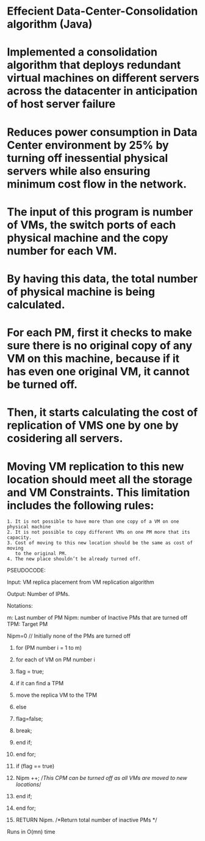 # Effecient Data-Center-Consolidation algorithm (Java)
	
  # Implemented a consolidation algorithm that deploys redundant virtual machines on different servers across the datacenter in anticipation of host server failure
  # Reduces power consumption in Data Center environment by 25% by turning off inessential physical servers while also ensuring minimum cost flow in the network.
  
  # The input of this program is number of VMs, the switch ports of each physical machine and the copy number for each VM. 
  # By having this data, the total number of physical machine is being calculated.
  # For each PM, first it checks to make sure there is no original copy of any VM on this machine, because if it has even one original VM, it cannot be turned off.
  # Then, it starts calculating the cost of replication of VMS one by one by cosidering all servers.
  # Moving VM replication to this new location should meet all the storage and VM Constraints. This limitation includes the following rules:

    1. It is not possible to have more than one copy of a VM on one physical machine 
    2. It is not possible to copy different VMs on one PM more that its capacity.
    3. Cost of moving to this new location should be the same as cost of moving
       to the original PM.
    4. The new place shouldn’t be already turned off.
    
PSEUDOCODE:

Input: VM replica placement from VM replication algorithm

Output: Number of IPMs.

Notations:

m: Last number of PM
Nipm: number of Inactive PMs that are turned off
TPM: Target PM

Nipm=0 // Initially none of the PMs are turned off
1. for (PM number i = 1 to m)

2. for each of VM on PM number i

3. flag = true;

4. if it can find a TPM

5. move the replica VM to the TPM

6. else

7. flag=false;

8. break;

9. end if;

10. end for;

11. if (flag == true)

12. Nipm ++; /*This CPM can be turned off as all VMs are moved to new locations*/

13. end if;

14. end for;

15. RETURN Nipm. /*Return total number of inactive PMs */

Runs in O(mn) time
